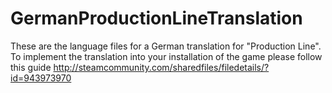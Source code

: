 # GermanProductionLineTranslation

These are the language files for a German translation for "Production Line". To implement the translation into your installation of the game please follow this guide http://steamcommunity.com/sharedfiles/filedetails/?id=943973970
